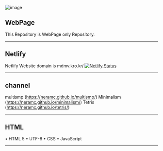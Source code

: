 ![image](https://github.com/user-attachments/assets/abf79281-32bb-4a14-8b37-990b7849a2ae)
## WebPage
This Repository is WebPage only Repository.
_______________________________
## Netlify
Netlify Website domain is
mdmv.kro.kr/<files>
[![Netlify Status](https://api.netlify.com/api/v1/badges/b8ccc933-67eb-4612-badd-c513d5d5dcc5/deploy-status)](https://app.netlify.com/projects/mdmv/deploys)
_______________________________
## channel
   multismp (https://neramc.github.io/multismp/)
   Minimalism (https://neramc.github.io/minimalism/)
   Tetris
(https://neramc.github.io/tetris/)
_______________________________
## HTML
  • HTML 5
  • UTF-8
  • CSS
  • JavaScript
_______________________________
